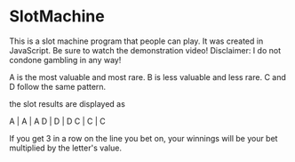# SlotMachine
This is a slot machine program that people can play. It was created in JavaScript. Be sure to watch the demonstration video! Disclaimer: I do not condone gambling in any way!

A is the most valuable and most rare.
B is less valuable and less rare.
C and D follow the same pattern.

the slot results are displayed as

  A | A | A
  D | D | D
  C | C | C

If you get 3 in a row on the line you bet on, your winnings will be your bet multiplied by the letter's value.
